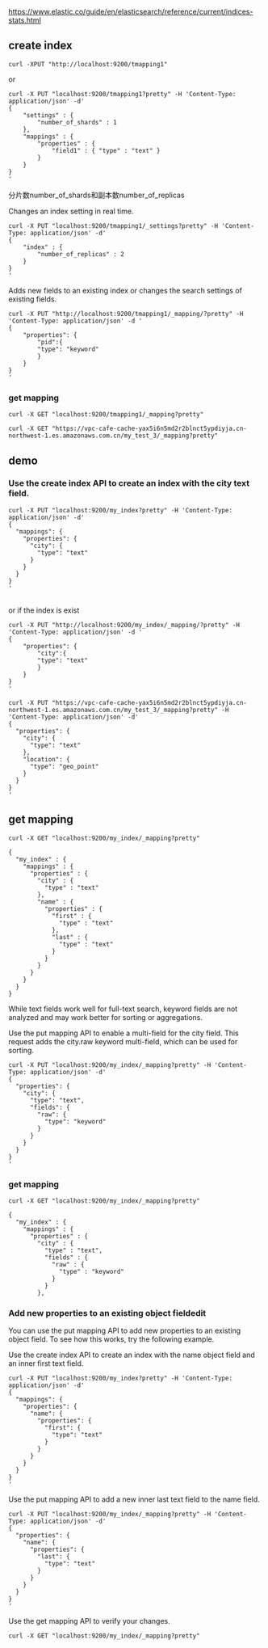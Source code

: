 https://www.elastic.co/guide/en/elasticsearch/reference/current/indices-stats.html
## create index
```
curl -XPUT "http://localhost:9200/tmapping1"
```
or 
```
curl -X PUT "localhost:9200/tmapping1?pretty" -H 'Content-Type: application/json' -d'
{
    "settings" : {
        "number_of_shards" : 1
    },
    "mappings" : {
        "properties" : {
            "field1" : { "type" : "text" }
        }
    }
}
'

```
分片数number_of_shards和副本数number_of_replicas

Changes an index setting in real time.
```
curl -X PUT "localhost:9200/tmapping1/_settings?pretty" -H 'Content-Type: application/json' -d'
{
    "index" : {
        "number_of_replicas" : 2
    }
}
'
```
Adds new fields to an existing index or changes the search settings of existing fields.

```
curl -X PUT "http://localhost:9200/tmapping1/_mapping/?pretty" -H 'Content-Type: application/json' -d '
{
    "properties": {
        "pid":{
        "type": "keyword"
        }
    }
}
'

```

### get mapping
```
curl -X GET "localhost:9200/tmapping1/_mapping?pretty"

curl -X GET "https://vpc-cafe-cache-yax5i6n5md2r2blnct5ypdiyja.cn-northwest-1.es.amazonaws.com.cn/my_test_3/_mapping?pretty"
```


## demo

### Use the create index API to create an index with the city text field.

```
curl -X PUT "localhost:9200/my_index?pretty" -H 'Content-Type: application/json' -d'
{
  "mappings": {
    "properties": {
      "city": {
        "type": "text"
      }
    }
  }
}
'


```

or if the index is exist 
```
curl -X PUT "http://localhost:9200/my_index/_mapping/?pretty" -H 'Content-Type: application/json' -d '
{
    "properties": {
        "city":{
        "type": "text"
        }
    }
}
'

curl -X PUT "https://vpc-cafe-cache-yax5i6n5md2r2blnct5ypdiyja.cn-northwest-1.es.amazonaws.com.cn/my_test_3/_mapping?pretty" -H 'Content-Type: application/json' -d'
{
  "properties": {
    "city": {
      "type": "text"
    },
    "location": {
      "type": "geo_point"
    }
  }
}
'

```

## get mapping
```
curl -X GET "localhost:9200/my_index/_mapping?pretty"

{
  "my_index" : {
    "mappings" : {
      "properties" : {
        "city" : {
          "type" : "text"
        },
        "name" : {
          "properties" : {
            "first" : {
              "type" : "text"
            },
            "last" : {
              "type" : "text"
            }
          }
        }
      }
    }
  }
}
```

While text fields work well for full-text search, keyword fields are not analyzed and may work better for sorting or aggregations.

Use the put mapping API to enable a multi-field for the city field. This request adds the city.raw keyword multi-field, which can be used for sorting.

```
curl -X PUT "localhost:9200/my_index/_mapping?pretty" -H 'Content-Type: application/json' -d'
{
  "properties": {
    "city": {
      "type": "text",
      "fields": {
        "raw": {
          "type": "keyword"
        }
      }
    }
  }
}
'

```

### get mapping

```
curl -X GET "localhost:9200/my_index/_mapping?pretty"

{
  "my_index" : {
    "mappings" : {
      "properties" : {
        "city" : {
          "type" : "text",
          "fields" : {
            "raw" : {
              "type" : "keyword"
            }
          }
        },
```

### Add new properties to an existing object fieldedit
You can use the put mapping API to add new properties to an existing object field. To see how this works, try the following example.

Use the create index API to create an index with the name object field and an inner first text field.
```
curl -X PUT "localhost:9200/my_index?pretty" -H 'Content-Type: application/json' -d'
{
  "mappings": {
    "properties": {
      "name": {
        "properties": {
          "first": {
            "type": "text"
          }
        }
      }
    }
  }
}
'

```

Use the put mapping API to add a new inner last text field to the name field.

```
curl -X PUT "localhost:9200/my_index/_mapping?pretty" -H 'Content-Type: application/json' -d'
{
  "properties": {
    "name": {
      "properties": {
        "last": {
          "type": "text"
        }
      }
    }
  }
}
'

```

Use the get mapping API to verify your changes.
```
curl -X GET "localhost:9200/my_index/_mapping?pretty"

```
